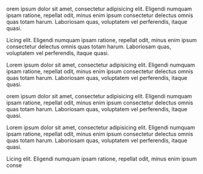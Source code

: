 


orem ipsum dolor sit amet, consectetur adipisicing elit. Eligendi numquam ipsam ratione, repellat odit, minus enim ipsum consectetur delectus omnis quas totam harum. Laboriosam quas, voluptatem vel perferendis, itaque quasi.

Licing elit. Eligendi numquam ipsam ratione, repellat odit, minus enim ipsum consectetur delectus omnis quas totam harum. Laboriosam quas, voluptatem vel perferendis, itaque quasi.

Lorem ipsum dolor sit amet, consectetur adipisicing elit. Eligendi numquam ipsam ratione, repellat odit, minus enim ipsum consectetur delectus omnis quas totam harum. Laboriosam quas, voluptatem vel perferendis, itaque quasi.

orem ipsum dolor sit amet, consectetur adipisicing elit. Eligendi numquam ipsam ratione, repellat odit, minus enim ipsum consectetur delectus omnis quas totam harum. Laboriosam quas, voluptatem vel perferendis, itaque quasi.

Lorem ipsum dolor sit amet, consectetur adipisicing elit. Eligendi numquam ipsam ratione, repellat odit, minus enim ipsum consectetur delectus omnis quas totam harum. Laboriosam quas, voluptatem vel perferendis, itaque quasi.

Licing elit. Eligendi numquam ipsam ratione, repellat odit, minus enim ipsum conse
